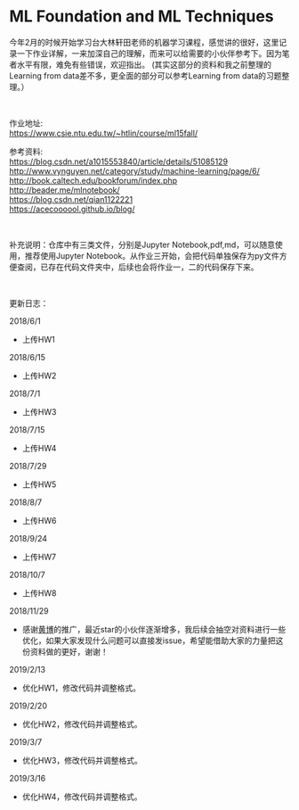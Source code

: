 # ML Foundation and ML Techniques

今年2月的时候开始学习台大林轩田老师的机器学习课程，感觉讲的很好，这里记录一下作业详解，一来加深自己的理解，而来可以给需要的小伙伴参考下。因为笔者水平有限，难免有些错误，欢迎指出。 (其实这部分的资料和我之前整理的Learning from data差不多，更全面的部分可以参考Learning from data的习题整理。）

<br/>

作业地址:  
https://www.csie.ntu.edu.tw/~htlin/course/ml15fall/

参考资料:  
https://blog.csdn.net/a1015553840/article/details/51085129  
http://www.vynguyen.net/category/study/machine-learning/page/6/  
http://book.caltech.edu/bookforum/index.php  
http://beader.me/mlnotebook/  
https://blog.csdn.net/qian1122221  
https://acecoooool.github.io/blog/

<br/>

补充说明：仓库中有三类文件，分别是Jupyter Notebook,pdf,md，可以随意使用，推荐使用Jupyter Notebook。从作业三开始，会把代码单独保存为py文件方便查阅，已存在代码文件夹中，后续也会将作业一，二的代码保存下来。  



<br/>

更新日志：

2018/6/1

- 上传HW1

2018/6/15

- 上传HW2

2018/7/1

- 上传HW3

2018/7/15

- 上传HW4

2018/7/29

- 上传HW5

2018/8/7

- 上传HW6

2018/9/24

- 上传HW7

2018/10/7

- 上传HW8

2018/11/29

- 感谢[黄博](https://github.com/fengdu78)的推广，最近star的小伙伴逐渐增多，我后续会抽空对资料进行一些优化，如果大家发现什么问题可以直接发issue，希望能借助大家的力量把这份资料做的更好，谢谢！

2019/2/13

- 优化HW1，修改代码并调整格式。

2019/2/20

- 优化HW2，修改代码并调整格式。

2019/3/7

- 优化HW3，修改代码并调整格式。

2019/3/16

- 优化HW4，修改代码并调整格式。



